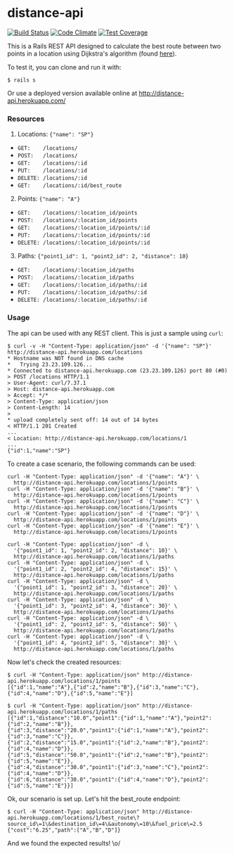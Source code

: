 # distance-api

[![Build Status](https://travis-ci.org/marcelopazzo/distance-api.svg?branch=master)](https://travis-ci.org/marcelopazzo/distance-api)
[![Code Climate](https://codeclimate.com/github/marcelopazzo/distance-api/badges/gpa.svg)](https://codeclimate.com/github/marcelopazzo/distance-api)
[![Test Coverage](https://codeclimate.com/github/marcelopazzo/distance-api/badges/coverage.svg)](https://codeclimate.com/github/marcelopazzo/distance-api)

This is a Rails REST API designed to calculate the best route between two points in a location using Dijkstra's algorithm (found [here](https://github.com/marcelopazzo/distance-api/blob/master/app/models/graph.rb)).

To test it, you can clone and run it with:
```shell
$ rails s
```

Or use a deployed version available online at http://distance-api.herokuapp.com/

### Resources
1. Locations: `{"name": "SP"}`
  * `GET:    /locations/`
  * `POST:   /locations/`
  * `GET:    /locations/:id`
  * `PUT:    /locations/:id`
  * `DELETE: /locations/:id`
  * `GET:    /locations/:id/best_route`
2. Points: `{"name": "A"}`
  * `GET:    /locations/:location_id/points`
  * `POST:   /locations/:location_id/points`
  * `GET:    /locations/:location_id/points/:id`
  * `PUT:    /locations/:location_id/points/:id`
  * `DELETE: /locations/:location_id/points/:id`
3. Paths: `{"point1_id": 1, "point2_id": 2, "distance": 10}`
  * `GET:    /locations/:location_id/paths`
  * `POST:   /locations/:location_id/paths`
  * `GET:    /locations/:location_id/paths/:id`
  * `PUT:    /locations/:location_id/paths/:id`
  * `DELETE: /locations/:location_id/paths/:id`

### Usage
The api can be used with any REST client. This is just a sample using `curl`:

```shell
$ curl -v -H "Content-Type: application/json" -d '{"name": "SP"}' http://distance-api.herokuapp.com/locations
* Hostname was NOT found in DNS cache
*   Trying 23.23.109.126...
* Connected to distance-api.herokuapp.com (23.23.109.126) port 80 (#0)
> POST /locations HTTP/1.1
> User-Agent: curl/7.37.1
> Host: distance-api.herokuapp.com
> Accept: */*
> Content-Type: application/json
> Content-Length: 14
>
* upload completely sent off: 14 out of 14 bytes
< HTTP/1.1 201 Created
...
< Location: http://distance-api.herokuapp.com/locations/1
...
{"id":1,"name":"SP"}
```

To create a case scenario, the following commands can be used:

```shell
curl -H "Content-Type: application/json" -d '{"name": "A"}' \
  http://distance-api.herokuapp.com/locations/1/points
curl -H "Content-Type: application/json" -d '{"name": "B"}' \
  http://distance-api.herokuapp.com/locations/1/points
curl -H "Content-Type: application/json" -d '{"name": "C"}' \
  http://distance-api.herokuapp.com/locations/1/points
curl -H "Content-Type: application/json" -d '{"name": "D"}' \
  http://distance-api.herokuapp.com/locations/1/points
curl -H "Content-Type: application/json" -d '{"name": "E"}' \
  http://distance-api.herokuapp.com/locations/1/points

curl -H "Content-Type: application/json" -d \
  '{"point1_id": 1, "point2_id": 2, "distance": 10}' \
  http://distance-api.herokuapp.com/locations/1/paths
curl -H "Content-Type: application/json" -d \
  '{"point1_id": 2, "point2_id": 4, "distance": 15}' \
  http://distance-api.herokuapp.com/locations/1/paths
curl -H "Content-Type: application/json" -d \
  '{"point1_id": 1, "point2_id": 3, "distance": 20}' \
  http://distance-api.herokuapp.com/locations/1/paths
curl -H "Content-Type: application/json" -d \
  '{"point1_id": 3, "point2_id": 4, "distance": 30}' \
  http://distance-api.herokuapp.com/locations/1/paths
curl -H "Content-Type: application/json" -d \
  '{"point1_id": 2, "point2_id": 5, "distance": 50}' \
  http://distance-api.herokuapp.com/locations/1/paths
curl -H "Content-Type: application/json" -d \
  '{"point1_id": 4, "point2_id": 5, "distance": 30}' \
  http://distance-api.herokuapp.com/locations/1/paths
```

Now let's check the created resources:

```shell
$ curl -H "Content-Type: application/json" http://distance-api.herokuapp.com/locations/1/points
[{"id":1,"name":"A"},{"id":2,"name":"B"},{"id":3,"name":"C"},{"id":4,"name":"D"},{"id":5,"name":"E"}]

$ curl -H "Content-Type: application/json" http://distance-api.herokuapp.com/locations/1/paths
[{"id":1,"distance":"10.0","point1":{"id":1,"name":"A"},"point2":{"id":2,"name":"B"}},
{"id":3,"distance":"20.0","point1":{"id":1,"name":"A"},"point2":{"id":3,"name":"C"}},
{"id":2,"distance":"15.0","point1":{"id":2,"name":"B"},"point2":{"id":4,"name":"D"}},
{"id":5,"distance":"50.0","point1":{"id":2,"name":"B"},"point2":{"id":5,"name":"E"}},
{"id":4,"distance":"30.0","point1":{"id":3,"name":"C"},"point2":{"id":4,"name":"D"}},
{"id":6,"distance":"30.0","point1":{"id":4,"name":"D"},"point2":{"id":5,"name":"E"}}]
```

Ok, our scenario is set up. Let's hit the best_route endpoint:

```shell
$ curl -H "Content-Type: application/json" http://distance-api.herokuapp.com/locations/1/best_route\?source_id\=1\&destination_id\=4\&autonomy\=10\&fuel_price\=2.5
{"cost":"6.25","path":["A","B","D"]}
```

And we found the expected results! \o/
